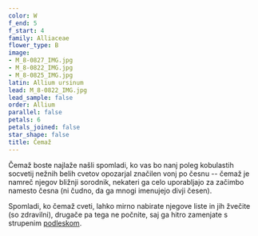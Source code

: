 ```yaml
---
color: W
f_end: 5
f_start: 4
family: Alliaceae
flower_type: B
image:
- M_8-0827_IMG.jpg
- M_8-0822_IMG.jpg
- M_8-0825_IMG.jpg
latin: Allium ursinum
lead: M_8-0822_IMG.jpg
lead_sample: false
order: Allium
parallel: false
petals: 6
petals_joined: false
star_shape: false
title: Čemaž
---
```

Čemaž boste najlaže našli spomladi, ko vas bo nanj poleg kobulastih socvetij nežnih belih cvetov opozarjal značilen vonj po česnu -- čemaž je namreč njegov bližnji sorodnik, nekateri ga celo uporabljajo za začimbo namesto česna (ni čudno, da ga mnogi imenujejo divji česen).

Spomladi, ko čemaž cveti, lahko mirno nabirate njegove liste in jih žvečite (so zdravilni), drugače pa tega ne počnite, saj ga hitro zamenjate s strupenim [podleskom](../colchicumautumnale/).

